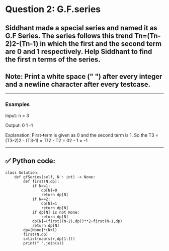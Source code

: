 # Question 2: G.F.series

## Siddhant made a special series and named it as G.F Series. The series follows this trend  Tn=(Tn-2)2-(Tn-1)  in which the first and the second term are 0 and 1 respectively. Help Siddhant to find the first n terms of the series.

## Note: Print a white space (" ") after every integer and a newline character after every testcase.

----

### Examples

Input: n = 3

Output: 0 1 -1

Explanation: First-term is given as 0 and the second term is 1. So the T3 = (T3-2)2 - (T3-1) = T12 - T2 = 02 - 1 = -1

---

## ✅ Python code:

```
class Solution:
    def gfSeries(self, N : int) -> None:
        def first(N,dp):
            if N==1:
                dp[N]=0
                return dp[N]
            if N==2:
                dp[N]=1
                return dp[N]
            if dp[N] is not None:
                return dp[N]
            dp[N]=(first((N-2),dp))**2-first(N-1,dp)
            return dp[N]
        dp=[None]*(N+1)
        first(N,dp)
        s=list(map(str,dp[1:]))
        print(" ".join(s))
```

